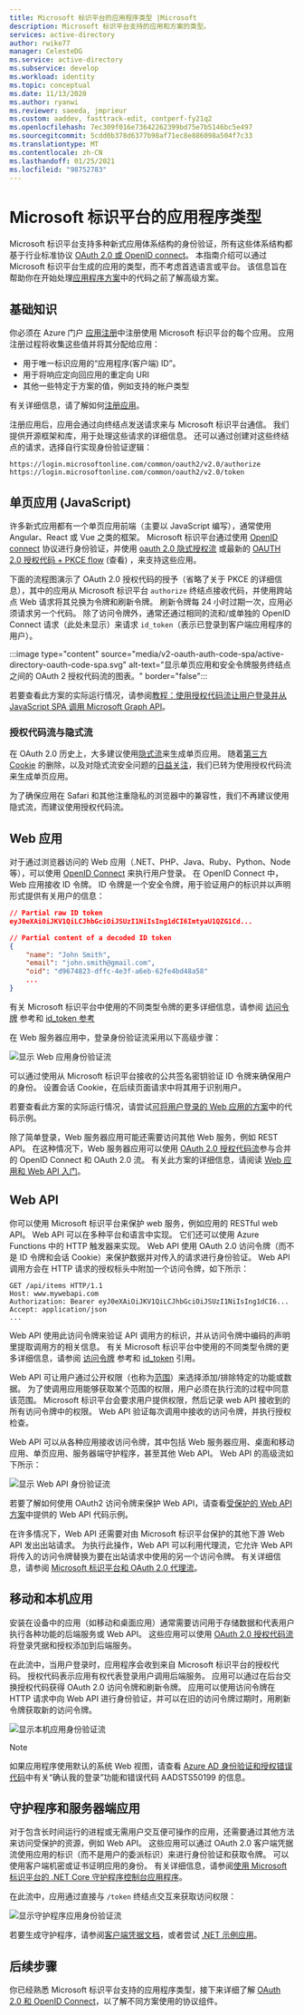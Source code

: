 ```yaml
---
title: Microsoft 标识平台的应用程序类型 |Microsoft
description: Microsoft 标识平台支持的应用和方案的类型。
services: active-directory
author: rwike77
manager: CelesteDG
ms.service: active-directory
ms.subservice: develop
ms.workload: identity
ms.topic: conceptual
ms.date: 11/13/2020
ms.author: ryanwi
ms.reviewer: saeeda, jmprieur
ms.custom: aaddev, fasttrack-edit, contperf-fy21q2
ms.openlocfilehash: 7ec309f016e73642262399bd75e7b5146bc5e497
ms.sourcegitcommit: 5cdd0b378d6377b98af71ec8e886098a504f7c33
ms.translationtype: MT
ms.contentlocale: zh-CN
ms.lasthandoff: 01/25/2021
ms.locfileid: "98752783"
---
```

# <a name="application-types-for-the-microsoft-identity-platform"></a>Microsoft 标识平台的应用程序类型

Microsoft 标识平台支持多种新式应用体系结构的身份验证，所有这些体系结构都基于行业标准协议 [OAuth 2.0 或 OpenID connect](active-directory-v2-protocols.md)。 本指南介绍可以通过 Microsoft 标识平台生成的应用的类型，而不考虑首选语言或平台。 该信息旨在帮助你在开始处理[应用程序方案](authentication-flows-app-scenarios.md#application-scenarios)中的代码之前了解高级方案。

## <a name="the-basics"></a>基础知识

你必须在 Azure 门户 [应用注册](https://go.microsoft.com/fwlink/?linkid=2083908)中注册使用 Microsoft 标识平台的每个应用。 应用注册过程将收集这些值并将其分配给应用：

* 用于唯一标识应用的“应用程序(客户端) ID”。
* 用于将响应定向回应用的重定向 URI
* 其他一些特定于方案的值，例如支持的帐户类型

有关详细信息，请了解如何[注册应用](quickstart-register-app.md)。

注册应用后，应用会通过向终结点发送请求来与 Microsoft 标识平台通信。 我们提供开源框架和库，用于处理这些请求的详细信息。 还可以通过创建对这些终结点的请求，选择自行实现身份验证逻辑：

```HTTP
https://login.microsoftonline.com/common/oauth2/v2.0/authorize
https://login.microsoftonline.com/common/oauth2/v2.0/token
```

## <a name="single-page-apps-javascript"></a>单页应用 (JavaScript)

许多新式应用都有一个单页应用前端（主要以 JavaScript 编写），通常使用 Angular、React 或 Vue 之类的框架。 Microsoft 标识平台通过使用 [OpenID connect](v2-protocols-oidc.md) 协议进行身份验证，并使用 [oauth 2.0 隐式授权流](v2-oauth2-implicit-grant-flow.md) 或最新的 [OAUTH 2.0 授权代码 + PKCE flow](v2-oauth2-auth-code-flow.md) (查看) ，来支持这些应用。

下面的流程图演示了 OAuth 2.0 授权代码的授予（省略了关于 PKCE 的详细信息），其中的应用从 Microsoft 标识平台 `authorize` 终结点接收代码，并使用跨站点 Web 请求将其兑换为令牌和刷新令牌。 刷新令牌每 24 小时过期一次，应用必须请求另一个代码。 除了访问令牌外，通常还通过相同的流和/或单独的 OpenID Connect 请求（此处未显示）来请求 `id_token`（表示已登录到客户端应用程序的用户）。

:::image type="content" source="media/v2-oauth-auth-code-spa/active-directory-oauth-code-spa.svg" alt-text="显示单页应用和安全令牌服务终结点之间的 OAuth 2 授权代码流的图表。" border="false":::

若要查看此方案的实际运行情况，请参阅[教程：使用授权代码流让用户登录并从 JavaScript SPA 调用 Microsoft Graph API](tutorial-v2-javascript-auth-code.md)。

### <a name="authorization-code-flow-vs-implicit-flow"></a>授权代码流与隐式流

在 OAuth 2.0 历史上，大多建议使用[隐式流](v2-oauth2-implicit-grant-flow.md)来生成单页应用。 随着[第三方 Cookie](reference-third-party-cookies-spas.md) 的删除，以及对隐式流安全问题的[日益关注](https://tools.ietf.org/html/draft-ietf-oauth-security-topics-14)，我们已转为使用授权代码流来生成单页应用。

为了确保应用在 Safari 和其他注重隐私的浏览器中的兼容性，我们不再建议使用隐式流，而建议使用授权代码流。

## <a name="web-apps"></a>Web 应用

对于通过浏览器访问的 Web 应用（.NET、PHP、Java、Ruby、Python、Node 等），可以使用 [OpenID Connect](active-directory-v2-protocols.md) 来执行用户登录。 在 OpenID Connect 中，Web 应用接收 ID 令牌。 ID 令牌是一个安全令牌，用于验证用户的标识并以声明形式提供有关用户的信息：

```JSON
// Partial raw ID token
eyJ0eXAiOiJKV1QiLCJhbGciOiJSUzI1NiIsIng1dCI6ImtyaU1QZG1Cd...

// Partial content of a decoded ID token
{
    "name": "John Smith",
    "email": "john.smith@gmail.com",
    "oid": "d9674823-dffc-4e3f-a6eb-62fe4bd48a58"
    ...
}
```

有关 Microsoft 标识平台中使用的不同类型令牌的更多详细信息，请参阅 [访问令牌](access-tokens.md) 参考和 [id_token 参考](id-tokens.md)

在 Web 服务器应用中，登录身份验证流采用以下高级步骤：

![显示 Web 应用身份验证流](./media/v2-app-types/convergence-scenarios-webapp.svg)

可以通过使用从 Microsoft 标识平台接收的公共签名密钥验证 ID 令牌来确保用户的身份。 设置会话 Cookie，在后续页面请求中将其用于识别用户。

若要查看此方案的实际运行情况，请尝试[可将用户登录的 Web 应用的方案](scenario-web-app-sign-user-overview.md)中的代码示例。

除了简单登录，Web 服务器应用可能还需要访问其他 Web 服务，例如 REST API。 在这种情况下，Web 服务器应用可以使用 [OAuth 2.0 授权代码流](v2-oauth2-auth-code-flow.md)参与合并的 OpenID Connect 和 OAuth 2.0 流。 有关此方案的详细信息，请阅读 [Web 应用和 Web API 入门](https://github.com/AzureADQuickStarts/AppModelv2-WebApp-WebAPI-OpenIDConnect-DotNet)。

## <a name="web-apis"></a>Web API

你可以使用 Microsoft 标识平台来保护 web 服务，例如应用的 RESTful web API。 Web API 可以在多种平台和语言中实现。 它们还可以使用 Azure Functions 中的 HTTP 触发器来实现。 Web API 使用 OAuth 2.0 访问令牌（而不是 ID 令牌和会话 Cookie）来保护数据并对传入的请求进行身份验证。 Web API 调用方会在 HTTP 请求的授权标头中附加一个访问令牌，如下所示：

```HTTP
GET /api/items HTTP/1.1
Host: www.mywebapi.com
Authorization: Bearer eyJ0eXAiOiJKV1QiLCJhbGciOiJSUzI1NiIsIng1dCI6...
Accept: application/json
...
```

Web API 使用此访问令牌来验证 API 调用方的标识，并从访问令牌中编码的声明里提取调用方的相关信息。 有关 Microsoft 标识平台中使用的不同类型令牌的更多详细信息，请参阅 [访问令牌](access-tokens.md) 参考和 [id_token](id-tokens.md) 引用。

Web API 可让用户通过公开权限（也称为[范围](v2-permissions-and-consent.md)）来选择添加/排除特定的功能或数据。 为了使调用应用能够获取某个范围的权限，用户必须在执行流的过程中同意该范围。 Microsoft 标识平台会要求用户提供权限，然后记录 web API 接收到的所有访问令牌中的权限。 Web API 验证每次调用中接收的访问令牌，并执行授权检查。

Web API 可以从各种应用接收访问令牌，其中包括 Web 服务器应用、桌面和移动应用、单页应用、服务器端守护程序，甚至其他 Web API。 Web API 的高级流如下所示：

![显示 Web API 身份验证流](./media/v2-app-types/convergence-scenarios-webapi.svg)

若要了解如何使用 OAuth2 访问令牌来保护 Web API，请查看[受保护的 Web API 方案](scenario-protected-web-api-overview.md)中提供的 Web API 代码示例。

在许多情况下，Web API 还需要对由 Microsoft 标识平台保护的其他下游 Web API 发出出站请求。 为执行此操作，Web API 可以利用代理流，它允许 Web API 将传入的访问令牌替换为要在出站请求中使用的另一个访问令牌。 有关详细信息，请参阅 [Microsoft 标识平台和 OAuth 2.0 代理流](v2-oauth2-on-behalf-of-flow.md)。

## <a name="mobile-and-native-apps"></a>移动和本机应用

安装在设备中的应用（如移动和桌面应用）通常需要访问用于存储数据和代表用户执行各种功能的后端服务或 Web API。 这些应用可以使用 [OAuth 2.0 授权代码流](v2-oauth2-auth-code-flow.md)将登录凭据和授权添加到后端服务。

在此流中，当用户登录时，应用程序会收到来自 Microsoft 标识平台的授权代码。 授权代码表示应用有权代表登录用户调用后端服务。 应用可以通过在后台交换授权代码获得 OAuth 2.0 访问令牌和刷新令牌。 应用可以使用访问令牌在 HTTP 请求中向 Web API 进行身份验证，并可以在旧的访问令牌过期时，用刷新令牌获取新的访问令牌。

![显示本机应用身份验证流](./media/v2-app-types/convergence-scenarios-native.svg)

> [!NOTE]
> 如果应用程序使用默认的系统 Web 视图，请查看 [Azure AD 身份验证和授权错误代码](reference-aadsts-error-codes.md)中有关“确认我的登录”功能和错误代码 AADSTS50199 的信息。

## <a name="daemons-and-server-side-apps"></a>守护程序和服务器端应用

对于包含长时间运行的进程或无需用户交互便可操作的应用，还需要通过其他方法来访问受保护的资源，例如 Web API。 这些应用可以通过 OAuth 2.0 客户端凭据流使用应用的标识（而不是用户的委派标识）来进行身份验证和获取令牌。 可以使用客户端机密或证书证明应用的身份。 有关详细信息，请参阅[使用 Microsoft 标识平台的 .NET Core 守护程序控制台应用程序](https://github.com/Azure-Samples/active-directory-dotnetcore-daemon-v2)。

在此流中，应用通过直接与 `/token` 终结点交互来获取访问权限：

![显示守护程序应用身份验证流](./media/v2-app-types/convergence-scenarios-daemon.svg)

若要生成守护程序，请参阅[客户端凭据文档](v2-oauth2-client-creds-grant-flow.md)，或者尝试 [.NET 示例应用](https://github.com/Azure-Samples/active-directory-dotnet-daemon-v2)。

## <a name="next-steps"></a>后续步骤

你已经熟悉 Microsoft 标识平台支持的应用程序类型，接下来详细了解 [OAuth 2.0 和 OpenID Connect](active-directory-v2-protocols.md)，以了解不同方案使用的协议组件。
